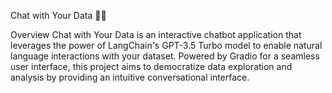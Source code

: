 Chat with Your Data 🤖💬

Overview
Chat with Your Data is an interactive chatbot application that leverages the power of LangChain's GPT-3.5 Turbo model to enable natural language interactions with your dataset. Powered by Gradio for a seamless user interface, this project aims to democratize data exploration and analysis by providing an intuitive conversational interface.
